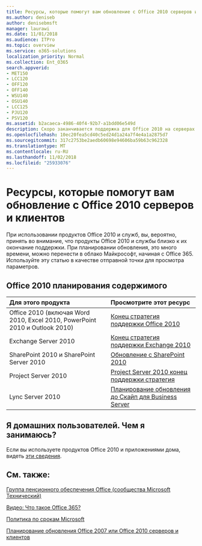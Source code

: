 ```yaml
---
title: Ресурсы, которые помогут вам обновление с Office 2010 серверов и клиентов
ms.author: deniseb
author: denisebmsft
manager: laurawi
ms.date: 11/01/2018
ms.audience: ITPro
ms.topic: overview
ms.service: o365-solutions
localization_priority: Normal
ms.collection: Ent_O365
search.appverid:
- MET150
- LCC120
- OFF120
- OFF140
- WSU140
- OSU140
- LCC125
- PJU120
- PSV120
ms.assetid: b2acaeca-4986-40f4-92b7-a1bdd06e549d
description: Скоро заканчивается поддержка для Office 2010 на серверах и клиентских приложений и соглашения о поддержке настраиваемого недоступны. Используйте эту статью для начала планирования обновления сейчас.
ms.openlocfilehash: 10ec20fea5cd40c5ed24d1a24a7f4e4a1a2875d7
ms.sourcegitcommit: 317c2753be2aedb60698e94606ba59b63c962328
ms.translationtype: MT
ms.contentlocale: ru-RU
ms.lasthandoff: 11/02/2018
ms.locfileid: "25933076"
---
```

# <a name="resources-to-help-you-upgrade-from-office-2010-servers-and-clients"></a>Ресурсы, которые помогут вам обновление с Office 2010 серверов и клиентов

При использовании продуктов Office 2010 и служб, вы, вероятно, принять во внимание, что продукты Office 2010 и службы близко к их окончание поддержки. При планировании обновления, это много времени, можно перенести в облако Майкрософт, начиная с Office 365. Используйте эту статью в качестве отправной точки для просмотра параметров.
      
## <a name="office-2010-planning-content"></a>Office 2010 планирования содержимого
  
|**Для этого продукта**|**Просмотрите этот ресурс**|
|:-----|:-----|
|Office 2010 (включая Word 2010, Excel 2010, PowerPoint 2010 и Outlook 2010)  <br/> |[Конец стратегия поддержки Office 2010](https://docs.microsoft.com/DeployOffice/office-2010-end-support-roadmap) <br/> |
|Exchange Server 2010  <br/> |[Конец стратегия поддержки Exchange 2010](exchange-2010-end-of-support.md) <br/> |
|SharePoint 2010 и SharePoint Server 2010  <br/> |[Обновление с SharePoint 2010](upgrade-from-sharepoint-2010.md) <br/> |
|Project Server 2010 <br/> | [Project Server 2010 конец поддержки стратегия](project-server-2010-end-of-support.md) <br/> |
|Lync Server 2010 <br/> | [Планирование обновления до Скайп для Business Server](https://docs.microsoft.com/skypeforbusiness/plan-your-deployment/upgrade) <br/> |
    
## <a name="im-a-home-user-what-do-i-do"></a>Я домашних пользователей. Чем я занимаюсь?

Если вы используете продуктов Office 2010 и приложениями дома, видеть [эти сведения](plan-upgrade-previous-versions-office.md#im-a-home-user-what-do-i-do).

## <a name="related-topics"></a>См. также:

[Группа пенсионного обеспечения Office (сообщества Microsoft Технический)](https://go.microsoft.com/fwlink/?linkid=842065)
  
[Видео: Что такое Office 365?](https://support.office.com/article/847caf12-2589-452c-8aca-1c009797678b.aspx)
  
[Политика по срокам Microsoft](https://go.microsoft.com/fwlink/?linkid=865200)

[Планирование обновления Office 2007 или Office 2010 серверов и клиентов](plan-upgrade-previous-versions-office.md)

